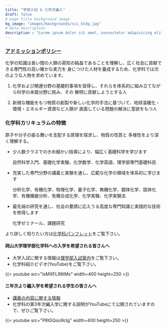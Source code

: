 ```yaml
---
title: "学部入試 & 三年次編入"
draft: false
# page title background image
bg_image: "images/backgrounds/sci_bldg.jpg"
# meta description
description : "Lorem ipsum dolor sit amet, consectetur adipisicing elit, sed do eiusmod tempor incididunt ut labore. dolore magna aliqua. Ut enim ad minim veniam, quis nostrud."
---
```

### [アドミッションポリシー](http://www.okayama-u.ac.jp/up_load_files/freetext/education-policies/file/3policy-sci.pdf)

化学の知識は長い間の人類の英知の結晶であることを理解し、広く社会に貢献できる専門性の高い確かな実力を 身につけた人材を養成するため、化学科では次のような人物を求めています。

1. 化学および関連分野の基礎的事項を習得し、それらを体系的に組み立てながら科学の未踏分野に挑み、その 解明に貢献しようとする人

2. 新規な機能をもつ物質の創製や新しい化学的手法に基づいて、地球温暖化・環境・エネルギー資源など人類が 直面している問題の解決に意欲をもつ人

### 化学科カリキュラムの特徴

原子や分子の振る舞いを支配する原理を探求し、物質の性質と 多様性をより深く理解する。
* 少人数クラスでのきめ細かい指導により、幅広く基礎科学を学びます

   自然科学入門、基礎化学実験、化学数学、化学英語、理学部専門基礎科目
* 充実した専門分野の講義と実験を通し、広範な化学の領域を体系的に学びます

   分析化学、有機化学、物理化学、量子化学、無機化学、錯体化学、固体化学、有機機器分析、有機合成化学、化学実験、化学実験法
* 最先端の研究を通し、社会の要請に応えうる高度な専門知識と実践的な技術を修得します

   化学ゼミナール、課題研究

より詳しく知りたい方は[化学科パンフレット](/pdf/pamphlet2019.pdf)をご覧下さい。
#### 岡山大学理学部化学科への入学を希望される皆さんへ

* 大学入試に関する情報は[理学部入試案内](http://www.science.okayama-u.ac.jp/prospective/chem.html)をご覧下さい。
* 化学科紹介ビデオ(YouTube)をご覧下さい。

{{< youtube src="IsMXFL98tMs" width=400 height=250 >}}
#### 三年次より編入学を希望される学生の皆さんへ

* [講義の内容に関する情報](3nenji)
* 化学科の第3年次編入学に関する説明がYouTubeにて公開されていますので、ぜひご覧下さい。

{{< youtube src="P8tGQoo9clg" width=400 height=250 >}}

